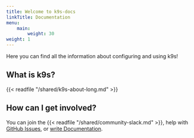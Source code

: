 ```yaml
---
title: Welcome to k9s-docs
linkTitle: Documentation
menu:
    main:
        weight: 30
weight: 1
---
```


Here you can find all the information about configuring and using k9s!

## What is k9s?

{{< readfile "/shared/k9s-about-long.md" >}}

## How can I get involved?

You can join the {{< readfile "/shared/community-slack.md" >}}, help with [GitHub Issues](https://github.com/derailed/k9s), or [write Documentation](https://github.com/derailed/k9s-docs).